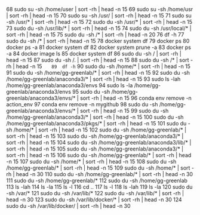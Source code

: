  68  sudo su -sh /home/user | sort -rh | head -n 15
   69  sudo su -sh /home/usr | sort -rh | head -n 15
   70  sudo su -sh /usr/ | sort -rh | head -n 15
   71  sudo su -sh /usr/* | sort -rh | head -n 15
   72  sudo du -sh /usr/* | sort -rh | head -n 15
   73  sudo du -sh /usr/lib/* | sort -rh | head -n 15
   74  sudo du -sh /usr/local/* | sort -rh | head -n 15
   75  sudo du -sh /* | sort -rh | head -n 20
   76  df -h
   77  sudo du -sh /* | sort -rh | head -n 15
   78  docker system df
   79  docker ps
   80  docker ps -a
   81  docker system df
   82  docker system prune -a
   83  docker ps -a
   84  docker image ls
   85  docker system df
   86  sudo du -sh / | sort -rh | head -n 15
   87  sudo du -sh /. | sort -rh | head -n 15
   88  sudo du -sh /* | sort -rh | head -n 15
`   89  df -h`
   90  sudo du -sh /home/* | sort -rh | head -n 15
   91  sudo du -sh /home/gg-greenlab/* | sort -rh | head -n 15
   92  sudo du -sh /home/gg-greenlab/anaconda3/* | sort -rh | head -n 15
   93  sudo ls -lah /home/gg-greenlab/anaconda3/envs
   94  sudo ls -la /home/gg-greenlab/anaconda3/envs
   95  sudo du -sh /home/gg-greenlab/anaconda3/envs/* | sort -rh | head -n 15
   96  conda env remove -n action_env
   97  conda env remove -n mygithub
   98  sudo du -sh /home/gg-greenlab/anaconda3/envs/* | sort -rh | head -n 15
   99  sudo du -sh /home/gg-greenlab/anaconda3/* | sort -rh | head -n 15
  100  sudo du -sh /home/gg-greenlab/anaconda3/pkgs/* | sort -rh | head -n 15
  101  sudo du -sh /home/* | sort -rh | head -n 15
  102  sudo du -sh /home/gg-greenlab/* | sort -rh | head -n 15
  103  sudo du -sh /home/gg-greenlab/anaconda3/* | sort -rh | head -n 15
  104  sudo du -sh /home/gg-greenlab/anaconda3/lib/* | sort -rh | head -n 15
  105  sudo du -sh /home/gg-greenlab/anaconda3/* | sort -rh | head -n 15
  106  sudo du -sh /home/gg-greenlab/* | sort -rh | head -n 15
  107  sudo du -sh /home/* | sort -rh | head -n 15
  108  sudo du -sh /home/gg-greenlab/* | sort -rh | head -n 15
  109  sudo du -sh /home/* | sort -rh | head -n 30
  110  sudo du -sh /home/gg-greenlab/* | sort -rh | head -n 30
  111  sudo du -sh /home/gg-greenlab/* 
  112  sudo du -sh /home/gg-greenlab
  113  ls -lah
  114  ls -la
  115  ls -l
  116  cd ..
  117  ls -l
  118  ls -lah
  119  ls -la
  120  sudo du -sh /var/*
  121  sudo du -sh /var/lib/*
  122  sudo du -sh /var/lib/* | sort -rh | head -n 30
  123  sudo du -sh /var/lib/docker/* | sort -rh | head -n 30
  124  sudo du -sh /var/lib/docker/ | sort -rh | head -n 30
